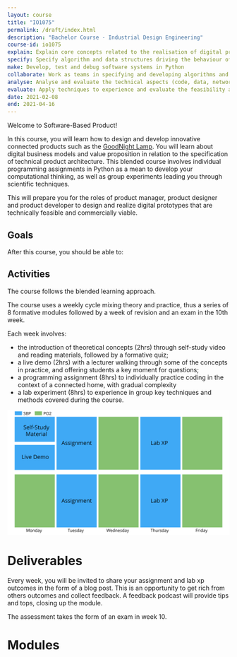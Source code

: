 ```yaml
---
layout: course
title: "IO1075"
permalink: /draft/index.html
description: "Bachelor Course - Industrial Design Engineering"
course-id: io1075
explain: Explain core concepts related to the realisation of digital products, such as technical architecture, networks, databases, software development methods, business models, web technology and digital responsibility
specify: Specify algorithm and data structures driving the behaviour of a digital product through pseudo code and UML diagrams
make: Develop, test and debug software systems in Python 
collaborate: Work as teams in specifying and developing algorithms and software
analyse: Analyse and evaluate the technical aspects (code, data, network) and business aspects (canvas) of a connected product
evaluate: Apply techniques to experience and evaluate the feasibility and capabilities of digital technologies
date: 2021-02-08
end: 2021-04-16
---
```


Welcome to Software-Based Product!
  
In this course, you will learn how to design and develop innovative connected products such as the [GoodNight Lamp](http://goodnightlamp.com/). You will learn about digital business models and value proposition in relation to the specification of technical product architecture. This blended course involves individual programming assignments in Python as a mean to develop your computational thinking, as well as group experiments leading you through scientific techniques.

This will prepare you for the roles of product manager, product designer and product developer to design and realize digital prototypes that are technically feasible and commercially viable.


<!-- <iframe width="560" height="400" src="https://www.youtube-nocookie.com/embed/YHi3YyLJWNQ" frameborder="0" allow="accelerometer; autoplay; encrypted-media; gyroscope; picture-in-picture" allowfullscreen></iframe> -->

## Goals

After this course, you should be able to:


## Activities

The course follows the blended learning approach.

The course uses a weekly cycle mixing theory and practice, thus a series of 8 formative modules followed by a week of revision and an exam in the 10th week.

Each week involves:
- the introduction of theoretical concepts (2hrs) through self-study video and reading materials, followed by a formative quiz;
- a live demo (2hrs) with a lecturer walking through some of the concepts in practice, and offering students a key moment for questions;
- a programming assignment (8hrs) to individually practice coding in the context of a connected home, with gradual complexity
- a lab experiment (8hrs) to experience in group key techniques and methods covered during the course.

![Weekly Schedule](/assets/img/courses/io1075/weekly-schedule.svg)

# Deliverables

Every week, you will be invited to share your assignment and lab xp outcomes in the form of a blog post. This is an opportunity to get rich from others outcomes and collect feedback. A feedback podcast will provide tips and tops, closing up the module.

The assessment takes the form of an exam in week 10.

# Modules